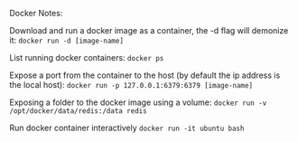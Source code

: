 Docker Notes:


Download and run a docker image as a container, the -d flag will demonize it:
`docker run -d [image-name]`

List running docker containers:
`docker ps`

Expose a port from the container to the host (by default the ip address is the local host):
`docker run -p 127.0.0.1:6379:6379 [image-name]`

Exposing a folder to the docker image using a volume:
`docker run -v /opt/docker/data/redis:/data redis`

Run docker container interactively
`docker run -it ubuntu bash`
